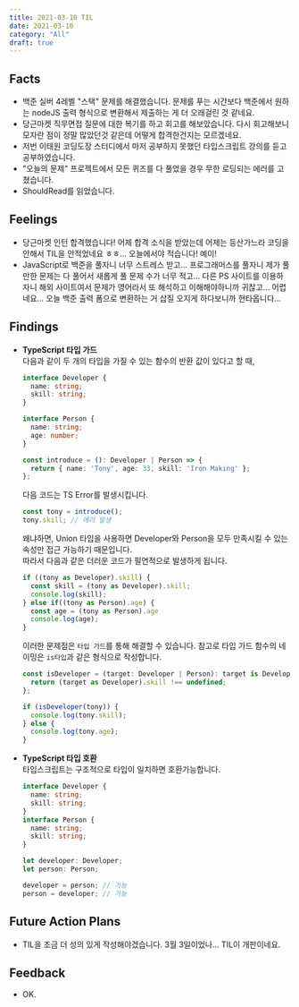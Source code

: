 ```yaml
---
title: 2021-03-10 TIL
date: 2021-03-10
category: "All"
draft: true
---
```


## Facts

- 백준 실버 4레벨 "스택" 문제를 해결했습니다. 문제를 푸는 시간보다 백준에서 원하는 nodeJS 출력 형식으로 변환해서 제출하는 게 더 오래걸린 것 같네요.
- 당근마켓 직무면접 질문에 대한 복기를 하고 회고를 해보았습니다. 다시 회고해보니 모자란 점이 정말 많았던것 같은데 어떻게 합격한건지는 모르겠네요.
- 저번 이태원 코딩도장 스터디에서 마저 공부하지 못했던 타입스크립트 강의를 듣고 공부하였습니다.
- "오늘의 문제" 프로젝트에서 모든 퀴즈를 다 풀었을 경우 무한 로딩되는 에러를 고쳤습니다.
- ShouldRead를 읽었습니다.

## Feelings

- 당근마켓 인턴 합격했습니다! 어제 합격 소식을 받았는데 어제는 등산가느라 코딩을 안해서 TIL을 안적었네요 ㅎㅎ... 오늘에서야 적습니다! 예이!
- JavaScript로 백준을 풀자니 너무 스트레스 받고... 프로그래머스를 풀자니 제가 풀만한 문제는 다 풀어서 새롭게 풀 문제 수가 너무 적고... 다른 PS 사이트를 이용하자니 해외 사이트여서 문제가 영어라서 또 해석하고 이해해야하니까 귀찮고... 어렵네요... 오늘 백준 출력 폼으로 변환하는 거 삽질 오지게 하다보니까 현타옵니다...

## Findings

- **TypeScript 타입 가드**  
  다음과 같이 두 개의 타입을 가질 수 있는 함수의 반환 값이 있다고 할 때,

    ```ts
    interface Developer {
      name: string;
      skill: string;
    }

    interface Person {
      name: string;
      age: number;
    }

    const introduce = (): Developer | Person => {
      return { name: 'Tony', age: 33, skill: 'Iron Making' };
    };
    ```
    
    다음 코드는 TS Error를 발생시킵니다.

    ```ts
    const tony = introduce();
    tony.skill; // 에러 발생
    ```

    왜냐하면, Union 타입을 사용하면 Developer와 Person을 모두 만족시킬 수 있는 속성만 접근 가능하기 때문입니다.  
    따라서 다음과 같은 더러운 코드가 필연적으로 발생하게 됩니다.


    ```ts
    if ((tony as Developer).skill) {
      const skill = (tony as Developer).skill;
      console.log(skill);
    } else if((tony as Person).age) {
      const age = (tony as Person).age
      console.log(age);
    }
    ```

    이러한 문제점은 `타입 가드`를 통해 해결할 수 있습니다. 참고로 타입 가드 함수의 네이밍은 `is타입`과 같은 형식으로 작성합니다.

    ```ts
    const isDeveloper = (target: Developer | Person): target is Developer => {
      return (target as Developer).skill !== undefined;
    };

    if (isDeveloper(tony)) {
      console.log(tony.skill);
    } else {
      console.log(tony.age);
    }
    ```

- **TypeScript 타입 호환**  
  타입스크립트는 구조적으로 타입이 일치하면 호환가능합니다.

    ```ts
    interface Developer {
      name: string;
      skill: string;
    }
    interface Person {
      name: string;
      skill: string;
    }

    let developer: Developer;
    let person: Person;

    developer = person; // 가능
    person = developer; // 가능
    ```

## Future Action Plans

- TIL을 조금 더 성의 있게 작성해야겠습니다. 3월 3일이었나... TIL이 개판이네요.

## Feedback

- OK.
